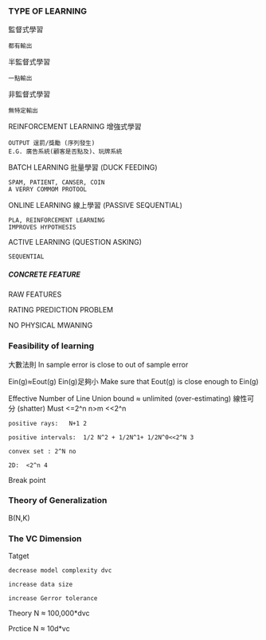 ### TYPE OF LEARNING
監督式學習

	都有輸出
	
半監督式學習
		
	一點輸出

非監督式學習
	
	無特定輸出
	
REINFORCEMENT LEARNING 增強式學習
	
	OUTPUT 逞罰/獎勵 (序列發生)
	E.G. 廣告系統(顧客是否點及)、玩牌系統

BATCH LEARNING 批量學習 (DUCK FEEDING)

	SPAM, PATIENT, CANSER, COIN 
	A VERRY COMMOM PROTOOL

ONLINE LEARNING 線上學習 (PASSIVE SEQUENTIAL)

	PLA, REINFORCEMENT LEARNING
	IMPROVES HYPOTHESIS

ACTIVE LEARNING (QUESTION ASKING) 

	SEQUENTIAL

##### CONCRETE FEATURE 

RAW FEATURES

RATING PREDICTION PROBLEM

NO PHYSICAL MWANING 


### Feasibility of learning 
大數法則
In sample error is close to out of sample error


Ein(g)≈Eout(g)
Ein(g)足夠小
Make sure that Eout(g) is close enough to Ein(g)


Effective Number of Line
Union bound ≈ unlimited (over-estimating)
線性可分 (shatter)
Must <=2^n 
n>m <<2^n 
 

	positive rays:   N+1 2

	positive intervals:  1/2 N^2 + 1/2N^1+ 1/2N^0<<2^N 3

	convex set : 2^N no

	2D:  <2^n 4

Break point

### Theory of Generalization
B(N,K)

### The VC Dimension  

Tatget 

	decrease model complexity dvc
	
	increase data size
	
	increase Gerror tolerance
	


Theory N ≈ 100,000*dvc

Prctice N ≈ 10d*vc
